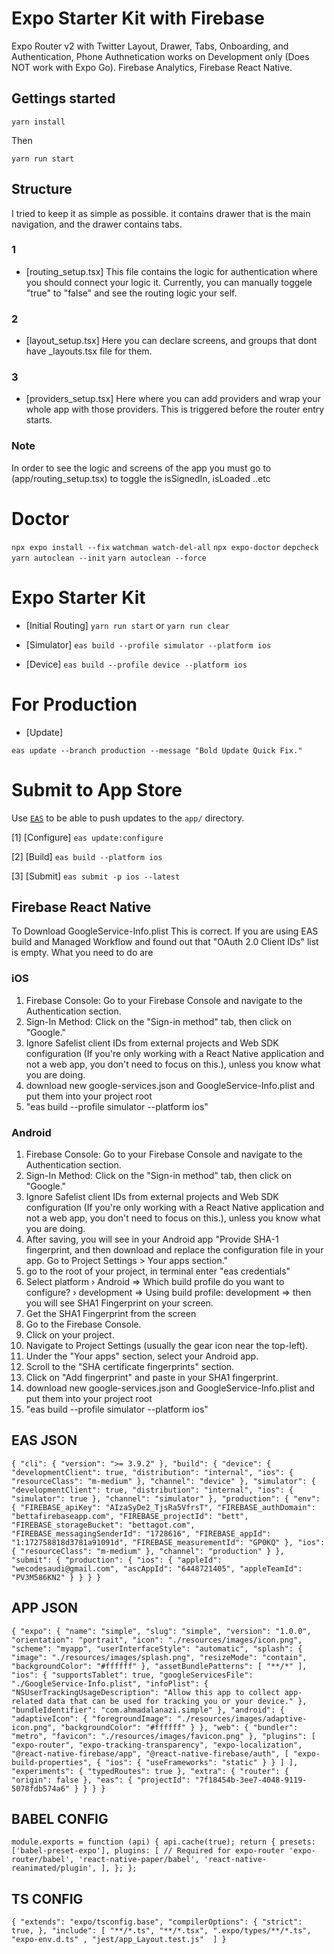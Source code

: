 # Expo Starter Kit with Firebase

Expo Router v2 with Twitter Layout, Drawer, Tabs, Onboarding, and Authentication, Phone Authnetication works on Development only (Does NOT work with Expo Go). Firebase Analytics, Firebase React Native.

## Gettings started

```yarn install```

Then

```yarn run start```

## Structure

I tried to keep it as simple as possible. it contains drawer that is the main navigation, and the drawer contains tabs.

### 1

- [routing_setup.tsx]
This file contains the logic for authentication where you should connect your logic it.
Currently, you can manually toggele "true" to "false" and see the routing logic your self.

### 2

- [layout_setup.tsx]
Here you can declare screens, and groups that dont have _layouts.tsx file for them.

### 3

- [providers_setup.tsx]
Here where you can add providers and wrap your whole app with those providers. This is triggered before the router entry starts.

### Note

In order to see the logic and screens of the app you must go to (app/routing_setup.tsx) to toggle the isSignedIn, isLoaded ..etc

# Doctor

`npx expo install --fix`
`watchman watch-del-all`
`npx expo-doctor`
`depcheck`
`yarn autoclean --init`
`yarn autoclean --force`

# Expo Starter Kit

- [Initial Routing]
``yarn run start``
or
``yarn run clear``

- [Simulator]
`eas build --profile simulator --platform ios`

- [Device]
`eas build --profile device --platform ios`


# For Production

- [Update]

`eas update --branch production --message "Bold Update Quick Fix."`

# Submit to App Store

Use [`EAS`](to_configure_onAirUpdate) to be able to push updates to the `app/` directory.

[1] [Configure]
`eas update:configure`

[2] [Build]
`eas build --platform ios`

[3] [Submit]
`eas submit -p ios --latest`

## Firebase React Native

To Download GoogleService-Info.plist 
This is correct. If you are using EAS build and Managed Workflow and found out that "OAuth 2.0 Client IDs" list is empty. What you need to do are

### iOS

1. Firebase Console: Go to your Firebase Console and navigate to the Authentication section.
2. Sign-In Method: Click on the "Sign-in method" tab, then click on "Google."
3. Ignore Safelist client IDs from external projects and Web SDK configuration (If you're only working with a React Native application and not a web app, you don't need to focus on this.), unless you know what you are doing.
4. download new google-services.json and GoogleService-Info.plist and put them into your project root
5. "eas build --profile simulator --platform ios"

### Android

1. Firebase Console: Go to your Firebase Console and navigate to the Authentication section.
2. Sign-In Method: Click on the "Sign-in method" tab, then click on "Google."
3. Ignore Safelist client IDs from external projects and Web SDK configuration (If you're only working with a React Native application and not a web app, you don't need to focus on this.), unless you know what you are doing.
4. After saving, you will see in your Android app "Provide SHA-1 fingerprint, and then download and replace the configuration file in your app. Go to Project Settings > Your apps section."
5. go to the root of your project, in terminal enter "eas credentials"
6. Select platform › Android => Which build profile do you want to configure? › development => Using build profile: development => then you will see SHA1 Fingerprint on your screen.
7. Get the SHA1 Fingerprint from the screen
8. Go to the Firebase Console.
9. Click on your project.
10. Navigate to Project Settings (usually the gear icon near the top-left).
11. Under the "Your apps" section, select your Android app.
12. Scroll to the "SHA certificate fingerprints" section.
13. Click on "Add fingerprint" and paste in your SHA1 fingerprint.
14. download new google-services.json and GoogleService-Info.plist and put them into your project root
15. "eas build --profile simulator --platform ios"

## EAS JSON

``{
  "cli": {
    "version": ">= 3.9.2"
  },
  "build": {
    "device": {
      "developmentClient": true,
      "distribution": "internal",
      "ios": {
        "resourceClass": "m-medium"
      },
      "channel": "device"
    },
    "simulator": {
      "developmentClient": true,
      "distribution": "internal",
      "ios": {
        "simulator": true
      },
      "channel": "simulator"
    },
    "production": {
      "env": {
        "FIREBASE_apiKey": "AIzaSyDe2_TjsRa5VfrsT",
        "FIREBASE_authDomain": "bettafirebaseapp.com",
        "FIREBASE_projectId": "bett",
        "FIREBASE_storageBucket": "bettagot.com",
        "FIREBASE_messagingSenderId": "1728616",
        "FIREBASE_appId": "1:172758818d3781a91091d",
        "FIREBASE_measurementId": "GP0KQ"
      },
      "ios": {
        "resourceClass": "m-medium"
      },
      "channel": "production"
    }
  },
  "submit": {
    "production": {
      "ios": {
        "appleId": "wecodesaudi@gmail.com",
        "ascAppId": "6448721405",
        "appleTeamId": "PV3M586KN2"
      }
    }
  }
}``

## APP JSON

``{
  "expo": {
    "name": "simple",
    "slug": "simple",
    "version": "1.0.0",
    "orientation": "portrait",
    "icon": "./resources/images/icon.png",
    "scheme": "myapp",
    "userInterfaceStyle": "automatic",
    "splash": {
      "image": "./resources/images/splash.png",
      "resizeMode": "contain",
      "backgroundColor": "#ffffff"
    },
    "assetBundlePatterns": [
      "**/*"
    ],
    "ios": {
      "supportsTablet": true,
      "googleServicesFile": "./GoogleService-Info.plist",
      "infoPlist": {
        "NSUserTrackingUsageDescription": "Allow this app to collect app-related data that can be used for tracking you or your device."
      },
      "bundleIdentifier": "com.ahmadalanazi.simple"
    },
    "android": {
      "adaptiveIcon": {
        "foregroundImage": "./resources/images/adaptive-icon.png",
        "backgroundColor": "#ffffff"
      }
    },
    "web": {
      "bundler": "metro",
      "favicon": "./resources/images/favicon.png"
    },
    "plugins": [
      "expo-router",
      "expo-tracking-transparency",
      "expo-localization",
      "@react-native-firebase/app",
      "@react-native-firebase/auth",
      [
        "expo-build-properties",
        {
          "ios": {
            "useFrameworks": "static"
          }
        }
      ]
    ],
    "experiments": {
      "typedRoutes": true
    },
    "extra": {
      "router": {
        "origin": false
      },
      "eas": {
        "projectId": "7f18454b-3ee7-4048-9119-5078fdb574a6"
      }
    }
  }
}``

## BABEL CONFIG

``module.exports = function (api) {
  api.cache(true);
  return {
    presets: ['babel-preset-expo'],
    plugins: [
      // Required for expo-router
      'expo-router/babel',
      'react-native-paper/babel',
      'react-native-reanimated/plugin',
    ],
  };
};``

## TS CONFIG

``{
  "extends": "expo/tsconfig.base",
  "compilerOptions": {
    "strict": true,
  },
  "include": [
    "**/*.ts",
    "**/*.tsx",
    ".expo/types/**/*.ts",
    "expo-env.d.ts"
, "jest/app_Layout.test.js"  ]
}``
